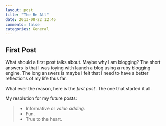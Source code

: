 ```yaml
---
layout: post
title: "The Be All"
date: 2013-08-22 12:46
comments: false
categories: General
---
```

First Post
---------

What should a first post talks about. Maybe why I am blogging? The short answers is that I was toying with launch a blog using a ruby blogging engine. The long answers is maybe I felt that I need to have a better reflections of my life thus far. 

What ever the reason, here is the *first post*. The one that started it all. 

My resolution for my future posts:

>+ Informative or *value adding*.
>+ Fun.
>+ True to the heart.